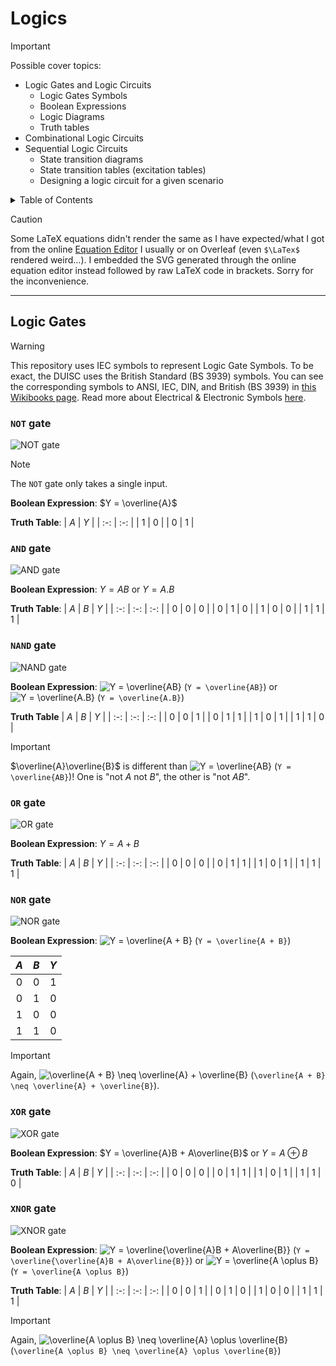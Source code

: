 # Logics

> [!IMPORTANT]
> Possible cover topics:
> - Logic Gates and Logic Circuits
>   - Logic Gates Symbols
>   - Boolean Expressions
>   - Logic Diagrams
>   - Truth tables
> - Combinational Logic Circuits
> - Sequential Logic Circuits
>   - State transition diagrams
>   - State transition tables (excitation tables)
>   - Designing a logic circuit for a given scenario

<details>

<summary>Table of Contents</summary>

1. [Logic Gates](#logic-gates)
    - [`NOT` gate](#not-gate)
    - [`AND` gate](#and-gate)
    - [`NAND` gate](#nand-gate)
    - [`OR` gate](#or-gate)
    - [`NOR` gate](#nor-gate)
    - [`XOR` gate](#xor-gate)
    - [`XNOR` gate](#xnor-gate)

</details>

> [!CAUTION]
> Some LaTeX equations didn't render the same as I have expected/what I got from the online [Equation Editor](https://editor.codecogs.com/) I usually or on Overleaf (even `$\LaTex$` rendered weird...). I embedded the SVG generated through the online equation editor instead followed by raw LaTeX code in brackets. Sorry for the inconvenience.

***

## Logic Gates

> [!WARNING]
> This repository uses IEC symbols to represent Logic Gate Symbols. To be exact, the DUISC uses the British Standard (BS 3939) symbols. You can see the corresponding symbols to ANSI, IEC, DIN, and British (BS 3939) in [this Wikibooks page](https://en.wikibooks.org/wiki/Practical_Electronics/Logic_symbols). Read more about Electrical & Electronic Symbols [here](https://www.electrical-symbols.com/electric-electronic-symbols/logic-gates-symbols.htm).

### `NOT` gate

![NOT gate](/assets/logic-gates/NOT.svg)

> [!NOTE]
> The `NOT` gate only takes a single input.

**Boolean Expression**: $Y = \overline{A}$

**Truth Table**:
| $A$ | $Y$ |
| :-: | :-: |
| 1   | 0   |
| 0   | 1   |


### `AND` gate

![AND gate](/assets/logic-gates/AND.svg)

**Boolean Expression**: $Y = AB$ or $Y = A.B$

**Truth Table**:
| $A$ | $B$ | $Y$ |
| :-: | :-: | :-: |
| 0   | 0   | 0   |
| 0   | 1   | 0   |
| 1   | 0   | 0   |
| 1   | 1   | 1   |

### `NAND` gate

![NAND gate](/assets/logic-gates/NAND.svg)

**Boolean Expression**: ![Y = \overline{AB}](https://latex.codecogs.com/svg.image?Y=\overline{AB}) (`Y = \overline{AB}`) or ![Y = \overline{A.B}](https://latex.codecogs.com/svg.image?Y=\overline{A.B}) (`Y = \overline{A.B}`)

**Truth Table**
| $A$ | $B$ | $Y$ |
| :-: | :-: | :-: |
| 0   | 0   | 1   |
| 0   | 1   | 1   |
| 1   | 0   | 1   |
| 1   | 1   | 0   |

> [!IMPORTANT]
> $\overline{A}\overline{B}$ is different than ![Y = \overline{AB}](https://latex.codecogs.com/svg.image?Y=\overline{AB}) (`Y = \overline{AB}`)! One is "not $A$ not $B$", the other is "not $AB$".

### `OR` gate

![OR gate](/assets/logic-gates/OR.svg)

**Boolean Expression**: $Y = A + B$

**Truth Table**:
| $A$ | $B$ | $Y$ |
| :-: | :-: | :-: |
| 0   | 0   | 0   |
| 0   | 1   | 1   |
| 1   | 0   | 1   |
| 1   | 1   | 1   |

### `NOR` gate

![NOR gate](/assets/logic-gates/NOR.svg)

**Boolean Expression**: ![Y = \overline{A + B}](https://latex.codecogs.com/svg.image?Y=\overline{A&plus;B}) (`Y = \overline{A + B}`)

| $A$ | $B$ | $Y$ |
| :-: | :-: | :-: |
| 0   | 0   | 1   |
| 0   | 1   | 0   |
| 1   | 0   | 0   |
| 1   | 1   | 0   |

> [!IMPORTANT]
> Again, ![\overline{A + B} \neq \overline{A} + \overline{B}](https://latex.codecogs.com/svg.image?\overline{A&plus;B}\neq\overline{A}&plus;\overline{B}) (`\overline{A + B} \neq \overline{A} + \overline{B}`).

### `XOR` gate

![XOR gate](/assets/logic-gates/XOR.svg)

**Boolean Expression**: $Y = \overline{A}B + A\overline{B}$ or $Y = A \oplus B$

**Truth Table**:
| $A$ | $B$ | $Y$ |
| :-: | :-: | :-: |
| 0   | 0   | 0   |
| 0   | 1   | 1   |
| 1   | 0   | 1   |
| 1   | 1   | 0   |

### `XNOR` gate

![XNOR gate](/assets/logic-gates/XNOR.svg)

**Boolean Expression**: ![Y = \overline{\overline{A}B + A\overline{B}}](https://latex.codecogs.com/svg.image?Y=\overline{\overline{A}B&plus;A\overline{B}}) (`Y = \overline{\overline{A}B + A\overline{B}}`) or ![Y = \overline{A \oplus B}](https://latex.codecogs.com/svg.image?Y=\overline{A\oplus&space;B}) (`Y = \overline{A \oplus B}`)

**Truth Table**:
| $A$ | $B$ | $Y$ |
| :-: | :-: | :-: |
| 0   | 0   | 1   |
| 0   | 1   | 0   |
| 1   | 0   | 0   |
| 1   | 1   | 1   |

> [!IMPORTANT]
> Again, ![\overline{A \oplus B} \neq \overline{A} \oplus \overline{B}](https://latex.codecogs.com/svg.image?\overline{A\oplus&space;B}\neq\overline{A}\oplus\overline{B}) (`\overline{A \oplus B} \neq \overline{A} \oplus \overline{B}`)
